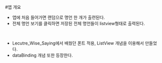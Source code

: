 #앱 개요

- 앱에 처음 들어가면 랜덤으로 명언 한 개가 출련된다.
- 전체 명언 보기를 클릭하면 저장된 전체 명언들이 listview형태로 출력된다.


</br>

- Lecutre_Wise_Saying에서 배웠던 
폰트 적용, ListView 개념을 이용해서 만들었다.
- dataBinding 개념 또한 등장한다.

